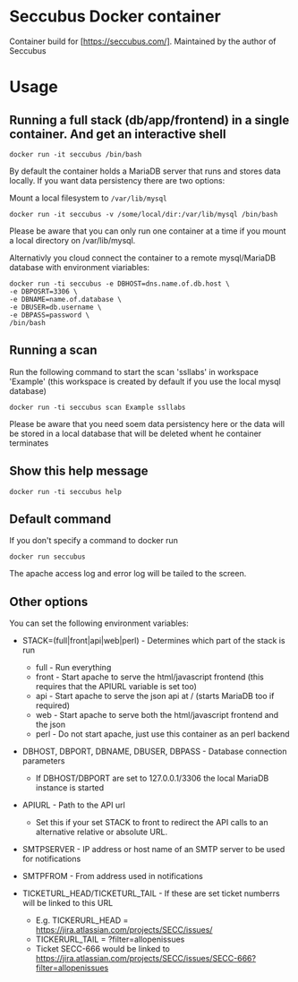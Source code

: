 Seccubus Docker container
=========================

Container build for [https://seccubus.com/]. Maintained by the author of Seccubus

Usage
=====

Running a full stack (db/app/frontend) in a single container. And get an interactive shell
---

```
docker run -it seccubus /bin/bash
```

By default the container holds a MariaDB server that runs and stores data locally. If you want data persistency there are two options:

Mount a local filesystem to `/var/lib/mysql`
```
docker run -it seccubus -v /some/local/dir:/var/lib/mysql /bin/bash
```

Please be aware that you can only run one container at a time if you mount a local directory on /var/lib/mysql.

Alternativly you cloud connect the container to a remote mysql/MariaDB database with environment viariables:
```
docker run -ti seccubus -e DBHOST=dns.name.of.db.host \
-e DBPOSRT=3306 \
-e DBNAME=name.of.database \
-e DBUSER=db.username \
-e DBPASS=password \
/bin/bash
```


Running a scan
---
Run the following command to start the scan 'ssllabs' in workspace 'Example' (this workspace is created by default if you use the local mysql database)

```
docker run -ti seccubus scan Example ssllabs
```

Please be aware that you need soem data persistency here or the data will be stored in a local database that will be deleted whent he container terminates

Show this help message
---
```
docker run -ti seccubus help
```

Default command
---
If you don't specify a command to docker run
```
docker run seccubus
```
The apache access log and error log will be tailed to the screen.


Other options
---
You can set the following environment variables:

* STACK=(full|front|api|web|perl) - Determines which part of the stack is run
  - full - Run everything
  - front - Start apache to serve the html/javascript frontend (this requires that the APIURL variable is set too)
  - api - Start apache to serve the json api at / (starts MariaDB too if required)
  - web - Start apache to serve both the html/javascript frontend and the json
  - perl - Do not start apache, just use this container as an perl backend

 * DBHOST, DBPORT, DBNAME, DBUSER, DBPASS - Database connection parameters
   - If DBHOST/DBPORT are set to 127.0.0.1/3306 the local MariaDB instance is started

 * APIURL - Path to the API url
   - Set this if your set STACK to front to redirect the API calls to an alternative relative or absolute URL.

 * SMTPSERVER - IP address or host name of an SMTP server to be used for notifications

 * SMTPFROM - From address used in notifications

 * TICKETURL_HEAD/TICKETURL_TAIL - If these are set ticket numberrs will be linked to this URL
   - E.g. TICKERURL_HEAD = https://jira.atlassian.com/projects/SECC/issues/
   - TICKERURL_TAIL = ?filter=allopenissues
   - Ticket SECC-666 would be linked to https://jira.atlassian.com/projects/SECC/issues/SECC-666?filter=allopenissues